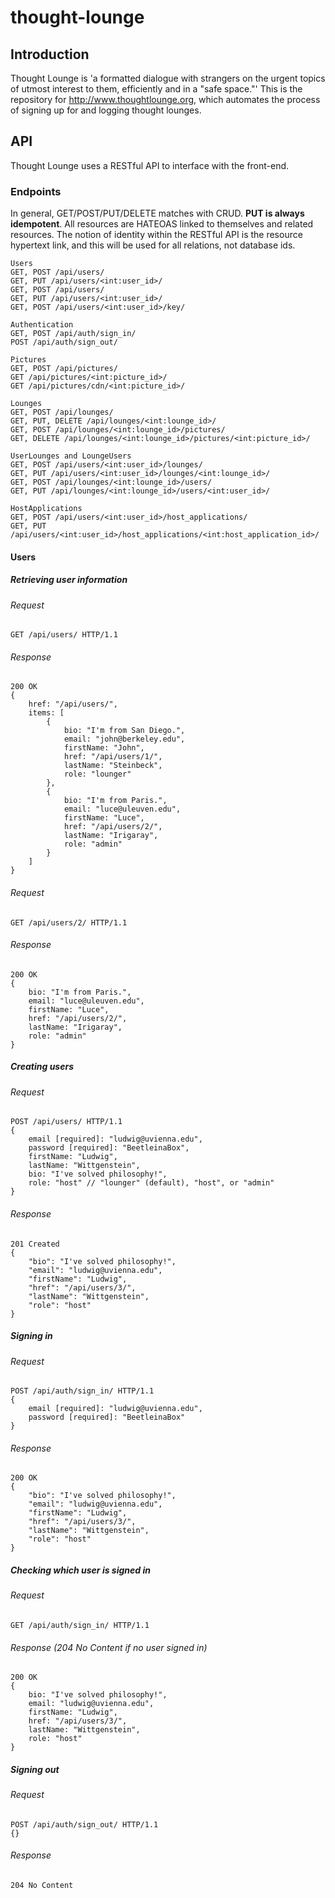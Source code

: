 # thought-lounge 
## Introduction
Thought Lounge is 'a formatted dialogue with strangers on the urgent topics of utmost interest to them, efficiently and in a "safe space."' This is the repository for http://www.thoughtlounge.org, which automates the process of signing up for and logging thought lounges.

## API
Thought Lounge uses a RESTful API to interface with the front-end.

### Endpoints
In general, GET/POST/PUT/DELETE matches with CRUD. <b>PUT is always idempotent</b>. All resources are HATEOAS linked to themselves and related resources. The notion of identity within the RESTful API is the resource hypertext link, and this will be used for all relations, not database ids.
```
Users
GET, POST /api/users/
GET, PUT /api/users/<int:user_id>/
GET, POST /api/users/
GET, PUT /api/users/<int:user_id>/
GET, POST /api/users/<int:user_id>/key/ 

Authentication
GET, POST /api/auth/sign_in/
POST /api/auth/sign_out/

Pictures
GET, POST /api/pictures/
GET /api/pictures/<int:picture_id>/
GET /api/pictures/cdn/<int:picture_id>/

Lounges
GET, POST /api/lounges/
GET, PUT, DELETE /api/lounges/<int:lounge_id>/
GET, POST /api/lounges/<int:lounge_id>/pictures/
GET, DELETE /api/lounges/<int:lounge_id>/pictures/<int:picture_id>/

UserLounges and LoungeUsers
GET, POST /api/users/<int:user_id>/lounges/ 
GET, PUT /api/users/<int:user_id>/lounges/<int:lounge_id>/
GET, POST /api/lounges/<int:lounge_id>/users/ 
GET, PUT /api/lounges/<int:lounge_id>/users/<int:user_id>/

HostApplications
GET, POST /api/users/<int:user_id>/host_applications/
GET, PUT /api/users/<int:user_id>/host_applications/<int:host_application_id>/
```
#### Users
##### Retrieving user information
###### Request
```
GET /api/users/ HTTP/1.1
```
###### Response
```
200 OK
{
    href: "/api/users/",
    items: [
        {
            bio: "I'm from San Diego.",
            email: "john@berkeley.edu",
            firstName: "John",
            href: "/api/users/1/",
            lastName: "Steinbeck",
            role: "lounger"
        },
        {
            bio: "I'm from Paris.",
            email: "luce@uleuven.edu",
            firstName: "Luce",
            href: "/api/users/2/",
            lastName: "Irigaray",
            role: "admin"
        }
    ]
}
```
###### Request
```
GET /api/users/2/ HTTP/1.1
```
###### Response
```
200 OK
{
    bio: "I'm from Paris.",
    email: "luce@uleuven.edu",
    firstName: "Luce",
    href: "/api/users/2/",
    lastName: "Irigaray",
    role: "admin"
}
```
##### Creating users
###### Request
```
POST /api/users/ HTTP/1.1
{
    email [required]: "ludwig@uvienna.edu",
    password [required]: "BeetleinaBox",
    firstName: "Ludwig",
    lastName: "Wittgenstein",
    bio: "I've solved philosophy!",
    role: "host" // "lounger" (default), "host", or "admin"
}
```
###### Response
```
201 Created
{
    "bio": "I've solved philosophy!",
    "email": "ludwig@uvienna.edu",
    "firstName": "Ludwig",
    "href": "/api/users/3/",
    "lastName": "Wittgenstein",
    "role": "host"
}
```
##### Signing in
###### Request
```
POST /api/auth/sign_in/ HTTP/1.1
{
    email [required]: "ludwig@uvienna.edu",
    password [required]: "BeetleinaBox"
}
```
###### Response
```
200 OK
{
    "bio": "I've solved philosophy!",
    "email": "ludwig@uvienna.edu",
    "firstName": "Ludwig",
    "href": "/api/users/3/",
    "lastName": "Wittgenstein",
    "role": "host"
}
```
##### Checking which user is signed in
###### Request
```
GET /api/auth/sign_in/ HTTP/1.1
```
###### Response (204 No Content if no user signed in)
```
200 OK
{
    bio: "I've solved philosophy!",
    email: "ludwig@uvienna.edu",
    firstName: "Ludwig",
    href: "/api/users/3/",
    lastName: "Wittgenstein",
    role: "host"
}
```
##### Signing out
###### Request
```
POST /api/auth/sign_out/ HTTP/1.1
{}
```
###### Response
```
204 No Content
```
